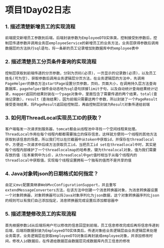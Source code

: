 # 项目1Day02日志

### 1. 描述清楚新增员工的实现流程

```
前端提交新增员工参数到后端，后端封装参数为EmployeeDTO实体类，控制接受到参数后，控制层传递参数并调用业务层employeeService的新增员工的业务方法，业务层获得参数后调用数据层的方法执行sql语句，将一条新的员工记录增加到数据库中的employee表中 
```



### 2. 描述清楚员工分页条件查询的实现流程

```
控制层获取到前端传递的分页参数，分别为页码(必须)，一页显示的记录数(必须)，以及员工姓名(可为空)，获取参数后调用业务逻辑层分页方法，在业务逻辑层的方法中，先调用PageHelper的静态方法startPage设置分页参数，页码，页面大小，在调用持久层方法查询数据库，pagehelper插件会动态地为sql语句拼接limit子句，以及自动统计查询结果统计记录，mapper返回的结果封装在一个page对象中，里面包含了需要传递的两个结果，total(查询记录数)，result（查询结果），因为前端只需要这两个参数，所以封装了一个PageResult接受查询结果，将PageResult返回给控制层，再由控制层封装为Result对象传递给前端
```



### 3. 如何用ThreadLocal实现员工ID的获取？

```
客户端每发一次请求到服务器，tomcat都会从线程池中寻找一个空闲线程来处理。ThreadLocal作用在每个线程内都都需要独立的保存信息，这样就方便同一个线程的其他方法获取到该信息的场景，所以我们可以在拦截器中从token中获取id，并保存在threadlocal中，方便这一次请求中后续方法获取员工id，当把员工id set在threadlocal中时，其实是每个线程内部维护了一个threadlocalmap的哈希表，键为threalocal对象，值为我们需要存放的值（在本案例中为id），从threadlocal中get值时相当于从每个线程内的threadlocal中获取值，实现每个线程设置拥有一个独有的值而不是共享的值
```



### 4. Java对象转json的日期格式如何指定？

```
自定义mvc配置类继承WebMvcConfigurationSupport，并且重写extendMessageConverters方法，在该方法中创建一个消息转换器对象，为消息转换器设置一个对象转换器，对象转换器可以将Java对象序列化为json数据，这个对象转换器序列化json的规则可以有我们自己添加指定，消息转换器完成设置后添加都容器中
```



### 5. 描述清楚修改员工的实现流程

```
首先根据参数id从后端将用户可以修改的信息回显到前端，员工信息修改完成后再将信息传递到后端，后端将数据封装为EmployeeDTO实体类后，传递对象给业务逻辑层由业务逻辑层来处理业务需求，业务逻辑层在获取employeeDTO对象后再封装成employee对象，并添加修改时间，修改人id数据后，在传递给数据层由数据层完成数据库内员工信息的修改
```



